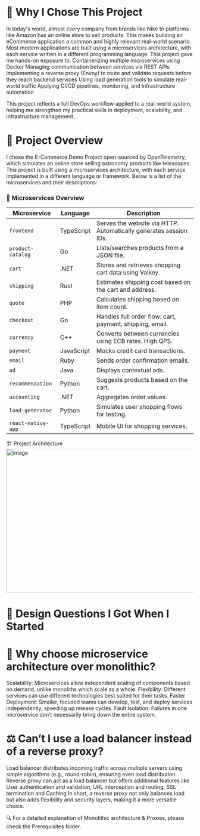 # 🧠 Why I Chose This Project
In today's world, almost every company  from brands like Nike to platforms like Amazon has an online store to sell products. This makes building an eCommerce application a common and highly relevant real-world scenario. 
Most modern applications are built using a microservices architecture, with each service written in a different programming language. This project gave me hands-on exposure to:
Containerizing multiple microservices using Docker
Managing communication between services via REST APIs
Implementing a reverse proxy (Envoy) to route and validate requests before they reach backend services
Using load generation tools to simulate real-world traffic
Applying CI/CD pipelines, monitoring, and infrastructure automation

This project reflects a full DevOps workflow applied to a real-world system, helping me strengthen my practical skills in deployment, scalability, and infrastructure management.

# 🛒 Project Overview

I chose the E-Commerce Demo Project open-sourced by OpenTelemetry, which simulates an online store selling astronomy products like telescopes.
This project is built using a microservices architecture, with each service implemented in a different language or framework. Below is a list of the microservices and their descriptions:

### 🧩 Microservices Overview

| **Microservice**      | **Language**     | **Description** |
|-----------------------|------------------|-----------------|
| `frontend`            | TypeScript       | Serves the website via HTTP. Automatically generates session IDs. |
| `product-catalog`     | Go               | Lists/searches products from a JSON file. |
| `cart`                | .NET             | Stores and retrieves shopping cart data using Valkey. |
| `shipping`            | Rust             | Estimates shipping cost based on the cart and address. |
| `quote`               | PHP              | Calculates shipping based on item count. |
| `checkout`            | Go               | Handles full order flow: cart, payment, shipping, email. |
| `currency`            | C++              | Converts between currencies using ECB rates. High QPS. |
| `payment`             | JavaScript       | Mocks credit card transactions. |
| `email`               | Ruby             | Sends order confirmation emails. |
| `ad`                  | Java             | Displays contextual ads. |
| `recommendation`      | Python           | Suggests products based on the cart. |
| `accounting`          | .NET             | Aggregates order values. |
| `load-generator`      | Python           | Simulates user shopping flows for testing. |
| `react-native-app`    | TypeScript       | Mobile UI for shopping services. |


🏗️ Project Architecture
<img width="580" height="386" alt="image" src="https://github.com/user-attachments/assets/b48c92f6-48a7-45e9-8cc4-a077ea43a5ad" />


# 🎨 Design Questions I Got When I Started

# 🤔 Why choose microservice architecture over monolithic?
Scalability: Microservices allow independent scaling of components based on demand, unlike monoliths which scale as a whole.
Flexibility: Different services can use different technologies best suited for their tasks.
Faster Deployment: Smaller, focused teams can develop, test, and deploy services independently, speeding up release cycles.
Fault Isolation: Failures in one microservice don’t necessarily bring down the entire system.

# ⚖️ Can’t I use a load balancer instead of a reverse proxy?
Load balancer distributes incoming traffic across multiple servers using simple algorithms (e.g., round-robin), ensuring even load distribution.
Reverse proxy can act as a load balancer but offers additional features like User authentication and validation, URL interception and routing, SSL termination
and Caching
In short, a reverse proxy not only balances load but also adds flexibility and security layers, making it a more versatile choice.

🔍 For a detailed explanation of Monolithic architecture & Proxies, please check the Prerequisites folder.




